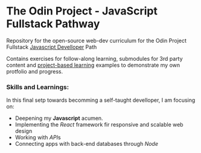 # The Odin Project - JavaScript Fullstack Pathway

Repository for the open-source web-dev curriculum for the Odin Project Fullstack [Javascript Develloper]([https://www.theodinproject.com/paths/full-stack-javascript]) Path

Contains exercises for follow-along learning, submodules for 3rd party content and [project-based learning]([https://github.com/Dr3wsky/Odin-Project-Fullstack-JS/tree/main/Projects]) examples to demonstrate my own protfolio and progress.

### Skills and Learnings:

In this final setp towards becomming a self-taught develloper, I am focusing on:
- Deepening my **Javascript** acumen.
- Implementing the *React* framework fir responsive and scalable web design
- Working with *API*s
- Connecting apps with back-end databases through *Node*

